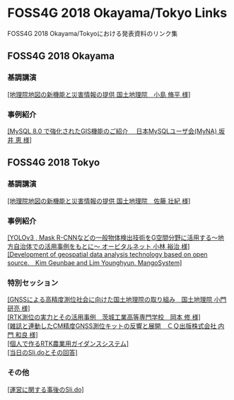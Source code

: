 # FOSS4G 2018 Okayama/Tokyo Links
FOSS4G 2018 Okayama/Tokyoにおける発表資料のリンク集

## FOSS4G 2018 Okayama
### 基調講演
[[地理院地図の新機能と災害情報の提供 国土地理院　小島 脩平 様]](https://www.slideshare.net/osgeojapan/ss-122954222)  

### 事例紹介
[[MySQL 8.0 で強化されたGIS機能のご紹介　 日本MySQLユーザ会(MyNA) 坂井 恵 様]](https://www.slideshare.net/sakaik/mysql-80-gis-foss4g-okayama)  

### 


## FOSS4G 2018 Tokyo
### 基調講演
[[地理院地図の新機能と災害情報の提供 国土地理院　佐藤 壮紀 様]](https://www.slideshare.net/osgeojapan/ss-122953383)  

### 事例紹介
[[YOLOv3 , Mask R-CNNなどの一般物体検出技術をG空間分野に活用する～地方自治体での活用事例をもとに～ オービタルネット 小林 裕治 様]](https://www.slideshare.net/YujiKobayashi7/foss4g-2018-tokyo?fbclid=IwAR3gjIztvMtTSr6NxczFbN7mSR2YkDW_h-RXjz4qPzQ-eaP5PTyTddZoDLg)  
[[Development of geospatial data analysis technology based on open source.　Kim Geunbae and Lim Younghyun, MangoSystem]](https://www.slideshare.net/younghyunlim169/foss4g2018tokyo-development-of-geospatial-data-analysis-technology-based-on-open-source?qid=861bd2e6-2393-4cfe-8397-489c5e850cf2&v=&b=&from_search=1)  

### 特別セッション
[[GNSSによる高精度測位社会に向けた国土地理院の取り組み　国土地理院 小門 研亮 様]](https://www.slideshare.net/osgeojapan/gnss-122857727)  
[[RTK測位の実力とその活用事例　茨城工業高等専門学校　岡本 修 様]](https://www.slideshare.net/osgeojapan/rtk-122857535)  
[[雑誌と連動したCM精度GNSS測位キットの反響と展開　ＣＱ出版株式会社 内門 和良 様]](https://www.slideshare.net/osgeojapan/cmgnss)  
[[個人で作るRTK農業用ガイダンスシステム]](https://www.slideshare.net/osgeojapan/rtk-122857317)  
[[当日のSli.doとその回答]](https://app.sli.do/event/ivjslfwe/questions)  

### その他
[[運営に関する事後のSli.do]](https://app2.sli.do/event/ihw6gt1n/questions?fbclid=IwAR2X3YZOiAL2J4zVIZqInDG5k5rZ776Qagva69OBRKCuPShfI95vnBa4NxY)  
